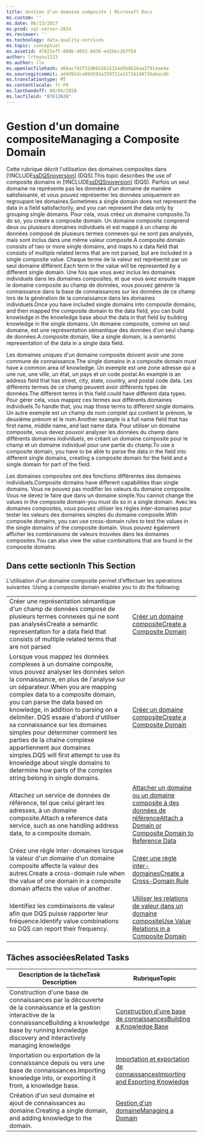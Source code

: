 ```yaml
---
title: Gestion d’un domaine composite | Microsoft Docs
ms.custom: ''
ms.date: 06/13/2017
ms.prod: sql-server-2014
ms.reviewer: ''
ms.technology: data-quality-services
ms.topic: conceptual
ms.assetid: 47821eff-800b-4053-8d36-e42bbc267f54
author: lrtoyou1223
ms.author: lle
ms.openlocfilehash: d68acf42f31d6652615154d5b8b26aa37914ae4a
ms.sourcegitcommit: ad4d92dce894592a259721a1571b1d8736abacdb
ms.translationtype: MT
ms.contentlocale: fr-FR
ms.lasthandoff: 08/04/2020
ms.locfileid: "87613626"
---
```

# <a name="managing-a-composite-domain"></a><span data-ttu-id="08f3e-102">Gestion d'un domaine composite</span><span class="sxs-lookup"><span data-stu-id="08f3e-102">Managing a Composite Domain</span></span>
  <span data-ttu-id="08f3e-103">Cette rubrique décrit l'utilisation des domaines composites dans [!INCLUDE[ssDQSnoversion](../includes/ssdqsnoversion-md.md)] (DQS).</span><span class="sxs-lookup"><span data-stu-id="08f3e-103">This topic describes the use of composite domains in [!INCLUDE[ssDQSnoversion](../includes/ssdqsnoversion-md.md)] (DQS).</span></span> <span data-ttu-id="08f3e-104">Parfois un seul domaine ne représente pas les données d'un domaine de manière satisfaisante, et vous pouvez représenter les données uniquement en regroupant les domaines.</span><span class="sxs-lookup"><span data-stu-id="08f3e-104">Sometimes a single domain does not represent the data in a field satisfactorily, and you can represent the data only by grouping single domains.</span></span> <span data-ttu-id="08f3e-105">Pour cela, vous créez un domaine composite.</span><span class="sxs-lookup"><span data-stu-id="08f3e-105">To do so, you create a composite domain.</span></span> <span data-ttu-id="08f3e-106">Un domaine composite comprend deux ou plusieurs domaines individuels et est mappé à un champ de données composé de plusieurs termes connexes qui ne sont pas analysés, mais sont inclus dans une même valeur composite.</span><span class="sxs-lookup"><span data-stu-id="08f3e-106">A composite domain consists of two or more single domains, and maps to a data field that consists of multiple related terms that are not parsed, but are included in a single composite value.</span></span> <span data-ttu-id="08f3e-107">Chaque terme de la valeur est représenté par un seul domaine différent.</span><span class="sxs-lookup"><span data-stu-id="08f3e-107">Each term in the value will be represented by a different single domain.</span></span> <span data-ttu-id="08f3e-108">Une fois que vous avez inclus les domaines individuels dans les domaines composites, et que vous avez ensuite mappé le domaine composite au champ de données, vous pouvez générer la connaissance dans la base de connaissances sur les données de ce champ lors de la génération de la connaissance dans les domaines individuels.</span><span class="sxs-lookup"><span data-stu-id="08f3e-108">Once you have included single domains into composite domains, and then mapped the composite domain to the data field, you can build knowledge in the knowledge base about the data in that field by building knowledge in the single domains.</span></span> <span data-ttu-id="08f3e-109">Un domaine composite, comme un seul domaine, est une représentation sémantique des données d'un seul champ de données.</span><span class="sxs-lookup"><span data-stu-id="08f3e-109">A composite domain, like a single domain, is a semantic representation of the data in a single data field.</span></span>  
  
 <span data-ttu-id="08f3e-110">Les domaines uniques d'un domaine composite doivent avoir une zone commune de connaissance.</span><span class="sxs-lookup"><span data-stu-id="08f3e-110">The single domains in a composite domain must have a common area of knowledge.</span></span> <span data-ttu-id="08f3e-111">Un exemple est une zone adresse qui a une rue, une ville, un état, un pays et un code postal.</span><span class="sxs-lookup"><span data-stu-id="08f3e-111">An example is an address field that has street, city, state, country, and postal code data.</span></span> <span data-ttu-id="08f3e-112">Les différents termes de ce champ peuvent avoir différents types de données.</span><span class="sxs-lookup"><span data-stu-id="08f3e-112">The different terms in this field could have different data types.</span></span> <span data-ttu-id="08f3e-113">Pour gérer cela, vous mappez ces termes aux différents domaines individuels.</span><span class="sxs-lookup"><span data-stu-id="08f3e-113">To handle that, you map those terms to different single domains.</span></span> <span data-ttu-id="08f3e-114">Un autre exemple est un champ de nom complet qui contient le prénom, le deuxième prénom et le nom.</span><span class="sxs-lookup"><span data-stu-id="08f3e-114">Another example is a full name field that has first name, middle name, and last name data.</span></span> <span data-ttu-id="08f3e-115">Pour utiliser un domaine composite, vous devez pouvoir analyser les données du champ dans différents domaines individuels, en créant un domaine composite pour le champ et un domaine individuel pour une partie du champ.</span><span class="sxs-lookup"><span data-stu-id="08f3e-115">To use a composite domain, you have to be able to parse the data in the field into different single domains, creating a composite domain for the field and a single domain for part of the field.</span></span>  
  
 <span data-ttu-id="08f3e-116">Les domaines composites ont des fonctions différentes des domaines individuels.</span><span class="sxs-lookup"><span data-stu-id="08f3e-116">Composite domains have different capabilities than single domains.</span></span> <span data-ttu-id="08f3e-117">Vous ne pouvez pas modifier les valeurs du domaine composite. Vous ne devez le faire que dans un domaine simple.</span><span class="sxs-lookup"><span data-stu-id="08f3e-117">You cannot change the values in the composite domain-you must do so in a single domain.</span></span> <span data-ttu-id="08f3e-118">Avec les domaines composites, vous pouvez utiliser les règles inter-domaines pour tester les valeurs des domaines simples du domaine composite.</span><span class="sxs-lookup"><span data-stu-id="08f3e-118">With composite domains, you can use cross-domain rules to test the values in the single domains of the composite domain.</span></span> <span data-ttu-id="08f3e-119">Vous pouvez également afficher les combinaisons de valeurs trouvées dans les domaines composites.</span><span class="sxs-lookup"><span data-stu-id="08f3e-119">You can also view the value combinations that are found in the composite domains.</span></span>  
  
## <a name="in-this-section"></a><span data-ttu-id="08f3e-120">Dans cette section</span><span class="sxs-lookup"><span data-stu-id="08f3e-120">In This Section</span></span>  
 <span data-ttu-id="08f3e-121">L'utilisation d'un domaine composite permet d'effectuer les opérations suivantes :</span><span class="sxs-lookup"><span data-stu-id="08f3e-121">Using a composite domain enables you to do the following:</span></span>  
  
|||  
|-|-|  
|<span data-ttu-id="08f3e-122">Créer une représentation sémantique d'un champ de données composé de plusieurs termes connexes qui ne sont pas analysés</span><span class="sxs-lookup"><span data-stu-id="08f3e-122">Create a semantic representation for a data field that consists of multiple related terms that are not parsed</span></span>|[<span data-ttu-id="08f3e-123">Créer un domaine composite</span><span class="sxs-lookup"><span data-stu-id="08f3e-123">Create a Composite Domain</span></span>](../../2014/data-quality-services/create-a-composite-domain.md)|  
|<span data-ttu-id="08f3e-124">Lorsque vous mappez les données complexes à un domaine composite, vous pouvez analyser les données selon la connaissance, en plus de l'analyse sur un séparateur.</span><span class="sxs-lookup"><span data-stu-id="08f3e-124">When you are mapping complex data to a composite domain, you can parse the data based on knowledge, in addition to parsing on a delimiter.</span></span> <span data-ttu-id="08f3e-125">DQS essaie d'abord d'utiliser sa connaissance sur les domaines simples pour déterminer comment les parties de la chaîne complexe appartiennent aux domaines simples.</span><span class="sxs-lookup"><span data-stu-id="08f3e-125">DQS will first attempt to use its knowledge about single domains to determine how parts of the complex string belong in single domains.</span></span>|[<span data-ttu-id="08f3e-126">Créer un domaine composite</span><span class="sxs-lookup"><span data-stu-id="08f3e-126">Create a Composite Domain</span></span>](../../2014/data-quality-services/create-a-composite-domain.md)|  
|<span data-ttu-id="08f3e-127">Attachez un service de données de référence, tel que celui gérant les adresses, à un domaine composite.</span><span class="sxs-lookup"><span data-stu-id="08f3e-127">Attach a reference data service, such as one handling address data, to a composite domain.</span></span>|[<span data-ttu-id="08f3e-128">Attacher un domaine ou un domaine composite à des données de référence</span><span class="sxs-lookup"><span data-stu-id="08f3e-128">Attach a Domain or Composite Domain to Reference Data</span></span>](../../2014/data-quality-services/attach-a-domain-or-composite-domain-to-reference-data.md)|  
|<span data-ttu-id="08f3e-129">Créez une règle inter-domaines lorsque la valeur d'un domaine d'un domaine composite affecte la valeur des autres.</span><span class="sxs-lookup"><span data-stu-id="08f3e-129">Create a cross-domain rule when the value of one domain in a composite domain affects the value of another.</span></span>|[<span data-ttu-id="08f3e-130">Créer une règle inter-domaines</span><span class="sxs-lookup"><span data-stu-id="08f3e-130">Create a Cross-Domain Rule</span></span>](../../2014/data-quality-services/create-a-cross-domain-rule.md)|  
|<span data-ttu-id="08f3e-131">Identifiez les combinaisons de valeur afin que DQS puisse rapporter leur fréquence.</span><span class="sxs-lookup"><span data-stu-id="08f3e-131">Identify value combinations so DQS can report their frequency.</span></span>|[<span data-ttu-id="08f3e-132">Utiliser les relations de valeur dans un domaine composite</span><span class="sxs-lookup"><span data-stu-id="08f3e-132">Use Value Relations in a Composite Domain</span></span>](../../2014/data-quality-services/use-value-relations-in-a-composite-domain.md)|  
  
## <a name="related-tasks"></a><span data-ttu-id="08f3e-133">Tâches associées</span><span class="sxs-lookup"><span data-stu-id="08f3e-133">Related Tasks</span></span>  
  
|<span data-ttu-id="08f3e-134">Description de la tâche</span><span class="sxs-lookup"><span data-stu-id="08f3e-134">Task Description</span></span>|<span data-ttu-id="08f3e-135">Rubrique</span><span class="sxs-lookup"><span data-stu-id="08f3e-135">Topic</span></span>|  
|----------------------|-----------|  
|<span data-ttu-id="08f3e-136">Construction d'une base de connaissances par la découverte de la connaissance et la gestion interactive de la connaissance</span><span class="sxs-lookup"><span data-stu-id="08f3e-136">Building a knowledge base by running knowledge discovery and interactively managing knowledge</span></span>|[<span data-ttu-id="08f3e-137">Construction d'une base de connaissances</span><span class="sxs-lookup"><span data-stu-id="08f3e-137">Building a Knowledge Base</span></span>](../../2014/data-quality-services/building-a-knowledge-base.md)|  
|<span data-ttu-id="08f3e-138">Importation ou exportation de la connaissance depuis ou vers une base de connaissances.</span><span class="sxs-lookup"><span data-stu-id="08f3e-138">Importing knowledge into, or exporting it from, a knowledge base.</span></span>|[<span data-ttu-id="08f3e-139">Importation et exportation de connaissances</span><span class="sxs-lookup"><span data-stu-id="08f3e-139">Importing and Exporting Knowledge</span></span>](../../2014/data-quality-services/importing-and-exporting-knowledge.md)|  
|<span data-ttu-id="08f3e-140">Création d'un seul domaine et ajout de connaissances au domaine.</span><span class="sxs-lookup"><span data-stu-id="08f3e-140">Creating a single domain, and adding knowledge to the domain.</span></span>|[<span data-ttu-id="08f3e-141">Gestion d'un domaine</span><span class="sxs-lookup"><span data-stu-id="08f3e-141">Managing a Domain</span></span>](../../2014/data-quality-services/managing-a-domain.md)|  
  
  
